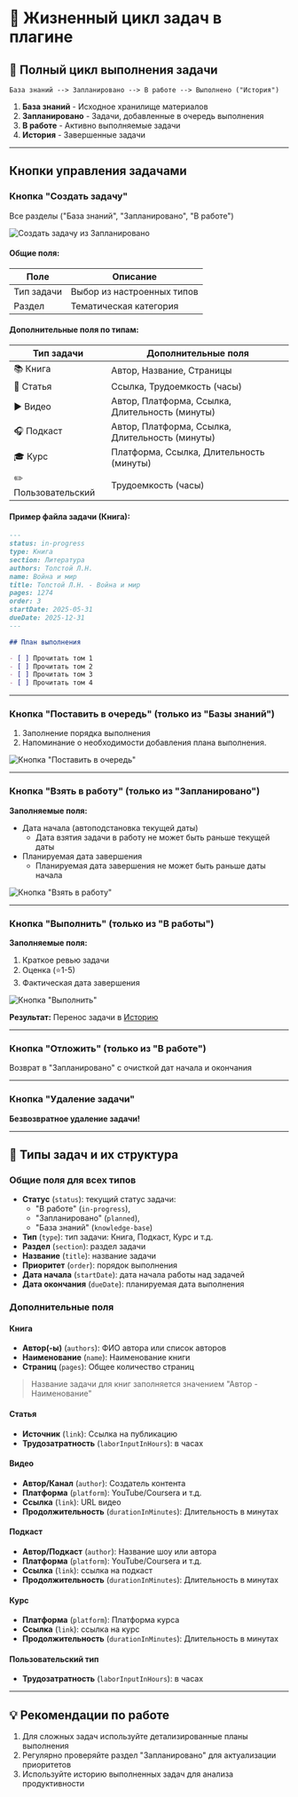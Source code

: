 # 📌 Жизненный цикл задач в плагине

## 🔄 Полный цикл выполнения задачи

```
База знаний --> Запланировано --> В работе --> Выполнено ("История")
```

1. **База знаний** - Исходное хранилище материалов
2. **Запланировано** - Задачи, добавленные в очередь выполнения
3. **В работе** - Активно выполняемые задачи
4. **История** - Завершенные задачи

---

## Кнопки управления задачами

### Кнопка "Создать задачу"

Все разделы ("База знаний", "Запланировано", "В работе")

![Создать задачу из Запланировано](images/createTaskKnowledgeBase.png)

#### Общие поля:

| Поле       | Описание                   |
|------------|----------------------------|
| Тип задачи | Выбор из настроенных типов |
| Раздел     | Тематическая категория     |

#### Дополнительные поля по типам:

| Тип задачи          | Дополнительные поля                             |
|---------------------|-------------------------------------------------|
| 📚 Книга            | Автор, Название, Страницы                       |
| 📄 Статья           | Ссылка, Трудоемкость (часы)                     |
| ▶ Видео             | Автор, Платформа, Ссылка, Длительность (минуты) |
| 🎧 Подкаст          | Автор, Платформа, Ссылка, Длительность (минуты) |
| 🎓 Курс             | Платформа, Ссылка, Длительность (минуты)        |
| ✏️ Пользовательский | Трудоемкость (часы)                             |

#### Пример файла задачи (Книга):

````markdown
---
status: in-progress
type: Книга
section: Литература
authors: Толстой Л.Н.
name: Война и мир
title: Толстой Л.Н. - Война и мир
pages: 1274
order: 3
startDate: 2025-05-31
dueDate: 2025-12-31
---

## План выполнения

- [ ] Прочитать том 1
- [ ] Прочитать том 2
- [ ] Прочитать том 3
- [ ] Прочитать том 4
````

---

### Кнопка "Поставить в очередь" (только из "Базы знаний")

1. Заполнение порядка выполнения
2. Напоминание о необходимости добавления плана выполнения.

![Кнопка "Поставить в очередь"](images/planTask.png)

---

### Кнопка "Взять в работу" (только из "Запланировано")

**Заполняемые поля:**

- Дата начала (автоподстановка текущей даты)
    - Дата взятия задачи в работу не может быть раньше текущей даты
- Планируемая дата завершения
    - Планируемая дата завершения не может быть раньше даты начала

![Кнопка "Взять в работу"](images/workTask.png)

---

### Кнопка "Выполнить" (только из "В работы")

**Заполняемые поля:**

1. Краткое ревью задачи
2. Оценка (⭐️1-5)
3. Фактическая дата завершения

![Кнопка "Выполнить"](images/completedTask.png)

**Результат:** Перенос задачи в [Историю](history.md)

---

### Кнопка "Отложить" (только из "В работе")

Возврат в "Запланировано" с очисткой дат начала и окончания

---

### Кнопка "Удаление задачи"

**Безвозвратное удаление задачи!**  

---

## 📂 Типы задач и их структура

### Общие поля для всех типов

- **Статус** (`status`): текущий статус задачи: 
    - "В работе" (`in-progress`), 
    - "Запланировано" (`planned`), 
    - "База знаний" (`knowledge-base`)
- **Тип** (`type`): тип задачи: Книга, Подкаст, Курс и т.д.
- **Раздел** (`section`): раздел задачи
- **Название** (`title`): название задачи
- **Приоритет** (`order`): порядок выполнения
- **Дата начала** (`startDate`): дата начала работы над задачей
- **Дата окончания** (`dueDate`): планируемая дата выполнения

### Дополнительные поля

#### Книга

- **Автор(-ы)** (`authors`): ФИО автора или список авторов
- **Наименование** (`name`): Наименование книги
- **Страниц** (`pages`): Общее количество страниц

> Название задачи для книг заполняется значением "Автор - Наименование"

#### Статья

- **Источник** (`link`): Ссылка на публикацию
- **Трудозатратность** (`laborInputInHours`): в часах

#### Видео

- **Автор/Канал** (`author`): Создатель контента
- **Платформа** (`platform`): YouTube/Coursera и т.д.
- **Ссылка** (`link`): URL видео
- **Продолжительность** (`durationInMinutes`): Длительность в минутах

#### Подкаст

- **Автор/Подкаст** (`author`): Название шоу или автора
- **Платформа** (`platform`): YouTube/Coursera и т.д.
- **Ссылка** (`link`): ссылка на подкаст
- **Продолжительность** (`durationInMinutes`): Длительность в минутах

#### Курс

- **Платформа** (`platform`): Платформа курса
- **Ссылка** (`link`): ссылка на курс
- **Продолжительность** (`durationInMinutes`): Длительность в минутах

#### Пользовательский тип

- **Трудозатратность** (`laborInputInHours`): в часах

---

## 💡 Рекомендации по работе

1. Для сложных задач используйте детализированные планы выполнения
2. Регулярно проверяйте раздел "Запланировано" для актуализации приоритетов
3. Используйте историю выполненных задач для анализа продуктивности
